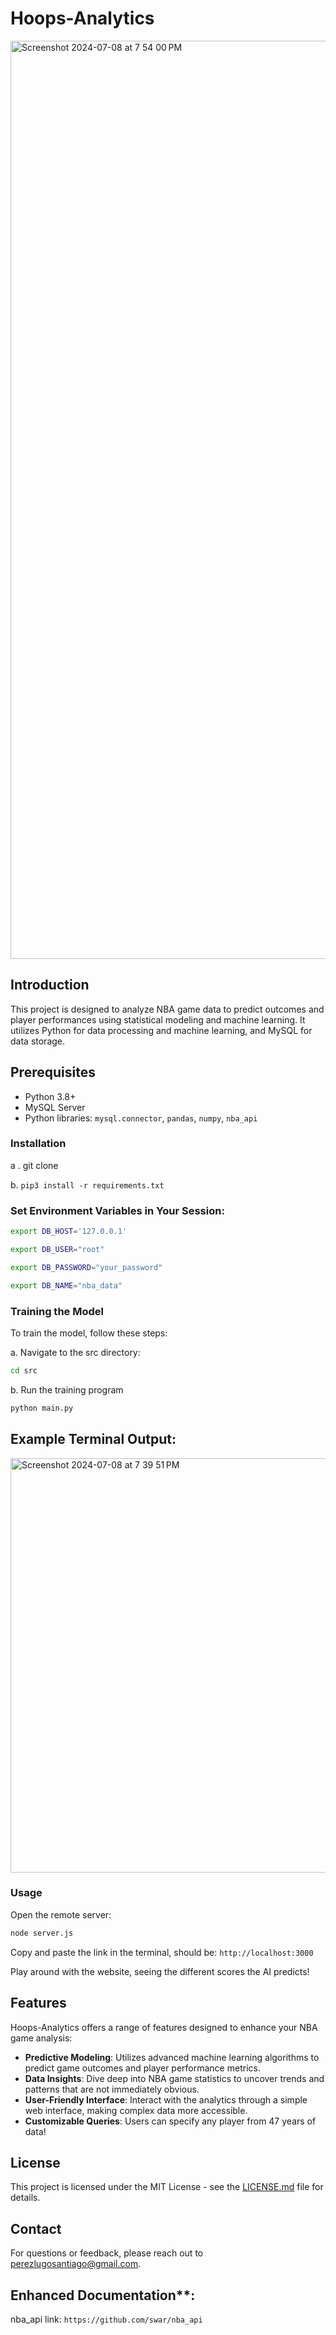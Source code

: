 # Hoops-Analytics

<img width="1469" alt="Screenshot 2024-07-08 at 7 54 00 PM" src="https://github.com/santiagoperezlugo/Hoops-Analytics/assets/144164736/c8b66fd4-efbf-4990-b2c4-ad0c30ae5c47">

## Introduction
This project is designed to analyze NBA game data to predict outcomes and player performances using statistical modeling and machine learning. It utilizes Python for data processing and machine learning, and MySQL for data storage.

## Prerequisites
- Python 3.8+
- MySQL Server
- Python libraries: `mysql.connector`, `pandas`, `numpy`, `nba_api`

### Installation

a . git clone <repository-url>

b. `pip3 install -r requirements.txt`

### Set Environment Variables in Your Session:
```bash
export DB_HOST='127.0.0.1'

export DB_USER="root"

export DB_PASSWORD="your_password"

export DB_NAME="nba_data"
```
### Training the Model

To train the model, follow these steps:

a. Navigate to the src directory:
```bash
cd src
```
b. Run the training program
```bash
python main.py
```

## Example Terminal Output: 

<img width="663" alt="Screenshot 2024-07-08 at 7 39 51 PM" src="https://github.com/santiagoperezlugo/Hoops-Analytics/assets/144164736/af358bc8-16e7-40bd-9b11-773c05162163">

### Usage

Open the remote server:
```bash
node server.js
```
Copy and paste the link in the terminal, should be:
`http://localhost:3000`

Play around with the website, seeing the different scores the AI predicts!

## Features

Hoops-Analytics offers a range of features designed to enhance your NBA game analysis:

- **Predictive Modeling**: Utilizes advanced machine learning algorithms to predict game outcomes and player performance metrics.
- **Data Insights**: Dive deep into NBA game statistics to uncover trends and patterns that are not immediately obvious.
- **User-Friendly Interface**: Interact with the analytics through a simple web interface, making complex data more accessible.
- **Customizable Queries**: Users can specify any player from 47 years of data!

## License

This project is licensed under the MIT License - see the [LICENSE.md](LICENSE.md) file for details.

## Contact
For questions or feedback, please reach out to perezlugosantiago@gmail.com.

## Enhanced Documentation**:
nba_api link: `https://github.com/swar/nba_api`




